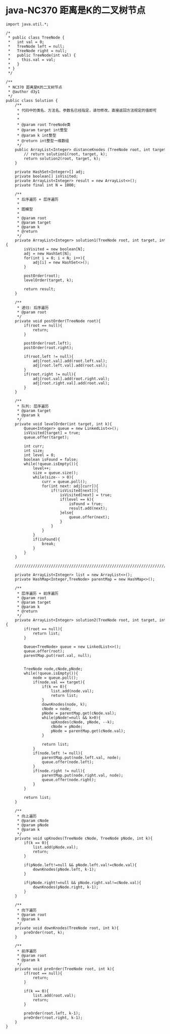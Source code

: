 # java-NC370 距离是K的二叉树节点


    import java.util.*;
    
    /*
     * public class TreeNode {
     *   int val = 0;
     *   TreeNode left = null;
     *   TreeNode right = null;
     *   public TreeNode(int val) {
     *     this.val = val;
     *   }
     * }
     */
    
    /**
     * NC370 距离是K的二叉树节点
     * @author d3y1
     */
    public class Solution {
        /**
         * 代码中的类名、方法名、参数名已经指定，请勿修改，直接返回方法规定的值即可
         *
         *
         * @param root TreeNode类
         * @param target int整型
         * @param k int整型
         * @return int整型一维数组
         */
        public ArrayList<Integer> distanceKnodes (TreeNode root, int target, int k) {
            // return solution1(root, target, k);
            return solution2(root, target, k);
        }
    
        private HashSet<Integer>[] adj;
        private boolean[] isVisited;
        private ArrayList<Integer> result = new ArrayList<>();
        private final int N = 1000;
    
        /**
         * 后序遍历 + 层序遍历
         * 
         * 图模型
         * 
         * @param root
         * @param target
         * @param k
         * @return
         */
        private ArrayList<Integer> solution1(TreeNode root, int target, int k){
            isVisited = new boolean[N];
            adj = new HashSet[N];
            for(int i = 0; i < N; i++){
                adj[i] = new HashSet<>();
            }
    
            postOrder(root);
            levelOrder(target, k);
    
            return result;
        }
    
        /**
         * 递归: 后序遍历
         * @param root
         */
        private void postOrder(TreeNode root){
            if(root == null){
                return;
            }
    
            postOrder(root.left);
            postOrder(root.right);
    
            if(root.left != null){
                adj[root.val].add(root.left.val);
                adj[root.left.val].add(root.val);
            }
            if(root.right != null){
                adj[root.val].add(root.right.val);
                adj[root.right.val].add(root.val);
            }
        }
    
        /**
         * 队列: 层序遍历
         * @param target
         * @param k
         */
        private void levelOrder(int target, int k){
            Queue<Integer> queue = new LinkedList<>();
            isVisited[target] = true;
            queue.offer(target);
    
            int curr;
            int size;
            int level = 0;
            boolean isFound = false;
            while(!queue.isEmpty()){
                level++;
                size = queue.size();
                while(size-- > 0){
                    curr = queue.poll();
                    for(int next: adj[curr]){
                        if(!isVisited[next]){
                            isVisited[next] = true;
                            if(level == k){
                                isFound = true;
                                result.add(next);
                            }else{
                                queue.offer(next);
                            }
                        }
                    }
                }
                if(isFound){
                    break;
                }
            }
        }
    
        //////////////////////////////////////////////////////////////////////////////////////////
    
        private ArrayList<Integer> list = new ArrayList<>();
        private HashMap<Integer,TreeNode> parentMap = new HashMap<>();
    
        /**
         * 层序遍历 + 前序遍历
         * @param root
         * @param target
         * @param k
         * @return
         */
        private ArrayList<Integer> solution2(TreeNode root, int target, int k){
            if(root == null){
                return list;
            }
    
            Queue<TreeNode> queue = new LinkedList<>();
            queue.offer(root);
            parentMap.put(root.val, null);
    
    
            TreeNode node,cNode,pNode;
            while(!queue.isEmpty()){
                node = queue.poll();
                if(node.val == target){
                    if(k == 0){
                        list.add(node.val);
                        return list;
                    }
                    downKnodes(node, k);
                    cNode = node;
                    pNode = parentMap.get(cNode.val);
                    while(pNode!=null && k>0){
                        upKnodes(cNode, pNode, --k);
                        cNode = pNode;
                        pNode = parentMap.get(cNode.val);
                    }
    
                    return list;
                }
                if(node.left != null){
                    parentMap.put(node.left.val, node);
                    queue.offer(node.left);
                }
                if(node.right != null){
                    parentMap.put(node.right.val, node);
                    queue.offer(node.right);
                }
            }
    
            return list;
        }
    
        /**
         * 向上遍历
         * @param cNode
         * @param pNode
         * @param k
         */
        private void upKnodes(TreeNode cNode, TreeNode pNode, int k){
            if(k == 0){
                list.add(pNode.val);
                return;
            }
    
            if(pNode.left!=null && pNode.left.val!=cNode.val){
                downKnodes(pNode.left, k-1);
            }
    
            if(pNode.right!=null && pNode.right.val!=cNode.val){
                downKnodes(pNode.right, k-1);
            }
        }
    
        /**
         * 向下遍历
         * @param root
         * @param k
         */
        private void downKnodes(TreeNode root, int k){
            preOrder(root, k);
        }
    
        /**
         * 前序遍历
         * @param root
         * @param k
         */
        private void preOrder(TreeNode root, int k){
            if(root == null){
                return;
            }
    
            if(k == 0){
                list.add(root.val);
                return;
            }
    
            preOrder(root.left, k-1);
            preOrder(root.right, k-1);
        }
    }

  

